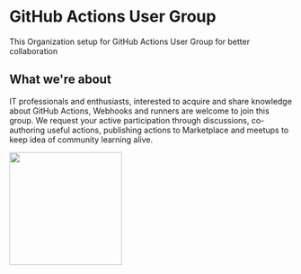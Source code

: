 # GitHub Actions User Group

This Organization setup for GitHub Actions User Group for better collaboration 

## What we're about

IT professionals and enthusiasts, interested to acquire and share knowledge about GitHub Actions, Webhooks and runners are welcome to join this group. We request your active participation through discussions, co-authoring useful actions, publishing actions to Marketplace and meetups to keep idea of community learning alive.

<a target="_blank" href="https://github.com/GHActUG/home/issues/new?assignees=&labels=action&template=actions-group-reg.yml&title=%5BName%5D%3A+"> 
  <img width="200px" src="https://user-images.githubusercontent.com/10282550/202175172-a34575a0-823b-4bff-a1bc-218fcde2b5ec.png" />
</a>
